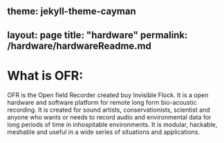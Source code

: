 theme: jekyll-theme-cayman
-
layout: page
title: "hardware"
permalink: /hardware/hardwareReadme.md
 - 
# What is OFR:

OFR is the Open field Recorder created buy Invisible Flock. It is a open hardware and software platform for remote long form bio-acoustic recording. It is created for sound artists, conservationists, scientist and anyone who wants or needs to record audio and environmental data for long periods of time in inhospitable environments. It is modular, hackable, meshable and useful in a wide series of situations and applications.
